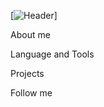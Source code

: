 [![Header](https://github.com/qrqwqeqt/qrqwqeqt/blob/main/header.gif)]


About me

Language and Tools

Projects

Follow me